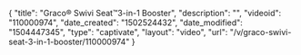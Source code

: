 {
    "title": "Graco&reg; Swivi Seat&trade;3-in-1 Booster",
    "description": "",
    "videoid": "110000974",
    "date_created": "1502524432",
    "date_modified": "1504447345",
    "type": "captivate",
    "layout": "video",
    "url": "\/v\/graco-swivi-seat-3-in-1-booster\/110000974"
}